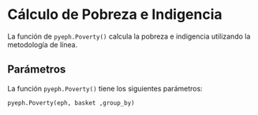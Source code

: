# Cálculo de Pobreza e Indigencia

La función de `pyeph.Poverty()` calcula la pobreza e indigencia utilizando la metodología de línea.


## Parámetros

La función  `pyeph.Poverty()` tiene los siguientes parámetros:

`pyeph.Poverty(eph, basket ,group_by)`









